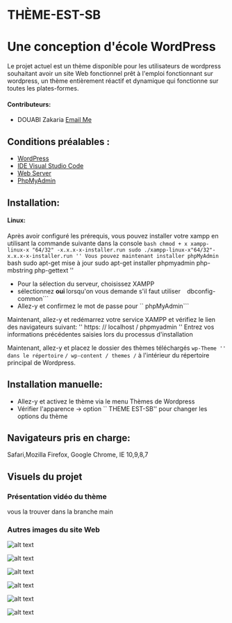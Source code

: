
# THÈME-EST-SB
# Une conception d'école WordPress

Le projet actuel est un thème disponible pour les utilisateurs de wordpress souhaitant avoir un site Web fonctionnel prêt à l'emploi fonctionnant sur wordpress, un thème entièrement réactif et dynamique qui fonctionne sur toutes les plates-formes.

#### Contributeurs:

- DOUABI Zakaria        [Email Me](mailto:ezakaria.douabi11@outlook.fr)

## Conditions préalables :

- [WordPress](https://wordpress.com/)
- [IDE Visual Studio Code](https://code.visualstudio.com/)
- [Web Server](https://www.apachefriends.org/)
- [PhpMyAdmin](https://www.phpmyadmin.net/)

## Installation:
#### Linux:
Après avoir configuré les prérequis, vous pouvez installer votre xampp en utilisant la commande suivante dans la console
`` bash
chmod + x xampp-linux-x "64/32" -x.x.x-x-installer.run
sudo ./xampp-linux-x"64/32"-x.x.x-x-installer.run
''
Vous pouvez maintenant installer phpMyAdmin
`` bash
sudo apt-get mise à jour
sudo apt-get installer phpmyadmin php-mbstring php-gettext
''
- Pour la sélection du serveur, choisissez XAMPP
- sélectionnez <b> oui </b> lorsqu'on vous demande s'il faut utiliser `` `` dbconfig-common```
- Allez-y et confirmez le mot de passe pour `` phpMyAdmin```

Maintenant, allez-y et redémarrez votre service XAMPP
et vérifiez le lien des navigateurs suivant:
''
https: // localhost / phpmyadmin
''
Entrez vos informations précédentes saisies lors du processus d'installation

Maintenant, allez-y et placez le dossier des thèmes téléchargés `` wp-Theme '' dans le répertoire `` `` / wp-content / themes / `` à l'intérieur du répertoire principal de Wordpress.

## Installation manuelle:

- Allez-y et activez le thème via le menu Thèmes de Wordpress
- Vérifier l'apparence -> option `` THEME EST-SB'' pour changer les options du thème

## Navigateurs pris en charge:

 Safari,Mozilla Firefox, Google Chrome, IE 10,9,8,7

## Visuels du projet
### Présentation vidéo du thème
vous la trouver dans la branche main
### Autres images du site Web
![alt text](https://i.imgur.com/RbnoaiO.png)

![alt text](https://i.imgur.com/Ed8jFKK.png)

![alt text](https://i.imgur.com/Jm2dCaF.png)

![alt text](https://i.imgur.com/rxpj0v1.png)

![alt text](https://i.imgur.com/aESW6cK.png) 

![alt text](https://i.imgur.com/fUq6b99.png)

